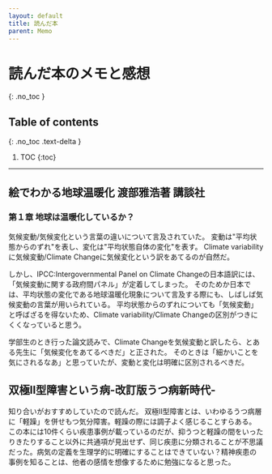 ```yaml
---
layout: default
title: 読んだ本
parent: Memo
---
```


# 読んだ本のメモと感想
{: .no_toc }

## Table of contents
{: .no_toc .text-delta }

1. TOC
{:toc}

---

## 絵でわかる地球温暖化 渡部雅浩著 講談社

### 第１章 地球は温暖化しているか？

気候変動/気候変化という言葉の違いについて言及されていた。
変動は"平均状態からのずれ"を表し、変化は"平均状態自体の変化"を表す。
Climate variabilityに気候変動/Climate Changeに気候変化という訳をあてるのが自然だ。

しかし、IPCC:Intergovernmental Panel on Climate Changeの日本語訳には、「気候変動に関する政府間パネル」が定着してしまった。
そのためか日本では、平均状態の変化である地球温暖化現象について言及する際にも、しばしば気候変動の言葉が用いられている。
平均状態からのずれについても「気候変動」と呼ばざるを得ないため、Climate variability/Climate Changeの区別がつきにくくなっていると思う。

学部生のとき行った論文読みで、Climate Changeを気候変動と訳したら、とある先生に「気候変化をあてるべきだ」と正された。
そのときは「細かいことを気にされるなあ」と思っていたが、変動と変化は明確に区別されるべきだ。

## 双極II型障害という病-改訂版うつ病新時代-

知り合いがおすすめしていたので読んだ。
双極II型障害とは、いわゆるうつ病層に「軽躁」を併せもつ気分障害。軽躁の際には調子よく感じることすらある。
この本には10件くらい疾患事例が載っているのだが、抑うつと軽躁の間をいったりきたりすること以外に共通項が見出せず、同じ疾患に分類されることが不思議だった。病気の定義を生理学的に明確にすることはできていない？精神疾患の事例を知ることは、他者の感情を想像するために勉強になると思った。

